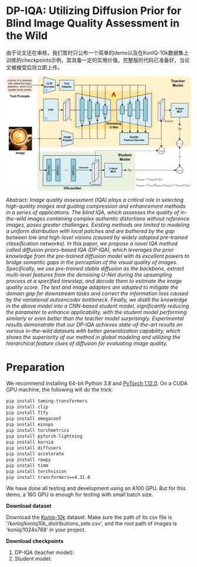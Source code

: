 # DP-IQA: Utilizing Diffusion Prior for Blind Image Quality Assessment in the Wild

由于论文还在审核，我们暂时只公布一个简单的demo以及在KonIQ-10k数据集上训练的checkpoints示例，其具备一定的实用价值。完整版的代码已准备好，当论文被接受后将立即上传。

![Framework](/figures/framework.jpg)

Abstract: *Image quality assessment (IQA) plays a critical role in selecting high-quality images and guiding compression and enhancement methods in a series of applications. The blind IQA, which assesses the quality of in-the-wild images containing complex authentic distortions without reference images, poses greater challenges. Existing methods are limited to modeling a uniform distribution with local patches and are bothered by the gap between low and high-level visions (caused by widely adopted pre-trained classification networks). In this paper, we propose a novel IQA method called diffusion priors-based IQA (DP-IQA), which leverages the prior knowledge from the pre-trained diffusion model with its excellent powers to bridge semantic gaps in the perception of the visual quality of images. Specifically, we use pre-trained stable diffusion as the backbone, extract multi-level features from the denoising U-Net during the upsampling process at a specified timestep, and decode them to estimate the image quality score. The text and image adapters are adopted to mitigate the domain gap for downstream tasks and correct the information loss caused by the variational autoencoder bottleneck. Finally, we distill the knowledge in the above model into a CNN-based student model, significantly reducing the parameter to enhance applicability, with the student model performing similarly or even better than the teacher model surprisingly. Experimental results demonstrate that our DP-IQA achieves state-of-the-art results on various in-the-wild datasets with better generalization capability, which shows the superiority of our method in global modeling and utilizing the hierarchical feature clues of diffusion for evaluating image quality.*

# Preparation
We recommend installing 64-bit Python 3.8 and [PyTorch 1.12.0](https://pytorch.org/get-started/locally/). On a CUDA GPU machine, the following will do the trick:

```
pip install taming-transformers
pip install clip
pip install ftfy
pip install omegaconf
pip install einops
pip install torchmetrics
pip install pytorch-lightning
pip install kornia
pip install diffusers
pip install accelerate
pip install rawpy
pip install timm
pip install torchvision
pip install transformers==4.31.0
```

We have done all testing and development using an A100 GPU. But for this demo, a 16G GPU is enough for testing with small batch size.

**Download dataset**

Download the [Koniq-10k](https://github.com/subpic/koniq) dataset. Make sure the path of its csv file is '/koniq/koniq10k_distributions_sets.csv', and the root path of images is 'koniq/1024x768' in your project.

**Download checkpoints**

1. DP-IQA (teacher model):
2. Student model: 
